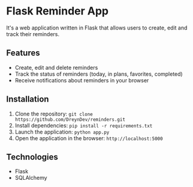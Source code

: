 # Flask Reminder App

It's a web application written in Flask that allows users to create, edit and track their reminders.

## Features

- Create, edit and delete reminders
- Track the status of reminders (today, in plans, favorites, completed)
- Receive notifications about reminders in your browser

## Installation

1. Clone the repository: `git clone https://github.com/DreynDev/reminders.git`
2. Install dependencies: `pip install -r requirements.txt`
3. Launch the application: `python app.py`
4. Open the application in the browser: `http://localhost:5000`

## Technologies

- Flask
- SQLAlchemy